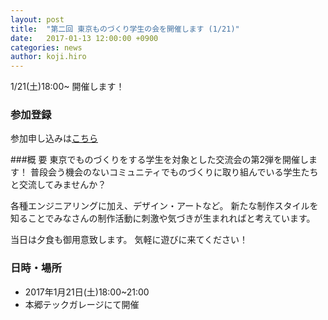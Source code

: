 ```yaml
---
layout: post
title:  "第二回 東京ものづくり学生の会を開催します (1/21)"
date:   2017-01-13 12:00:00 +0900
categories: news
author: koji.hiro
---
```


1/21(土)18:00~ 開催します！

### 参加登録
参加申し込みは[こちら](https://www.eventbrite.com/e/2-tickets-31117369891)

###概 要
東京でものづくりをする学生を対象とした交流会の第2弾を開催します！
普段会う機会のないコミュニティでものづくりに取り組んでいる学生たちと交流してみませんか？

各種エンジニアリングに加え、デザイン・アートなど。
新たな制作スタイルを知ることでみなさんの制作活動に刺激や気づきが生まれればと考えています。

当日は夕食も御用意致します。
気軽に遊びに来てください！

### 日時・場所
* 2017年1月21日(土)18:00~21:00
* 本郷テックガレージにて開催

